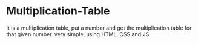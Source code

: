 # Multiplication-Table
It is a multiplication table, put a number and get the multiplication table for that given number. very simple, using HTML, CSS and JS

